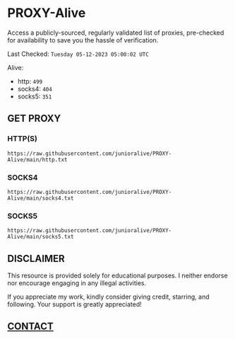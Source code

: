 # PROXY-Alive

Access a publicly-sourced, regularly validated list of proxies, pre-checked for availability to save you the hassle of verification.

Last Checked: `Tuesday 05-12-2023 05:00:02 UTC`

Alive:
- http: `499`
- socks4: `404`
- socks5: `351`

## GET PROXY

### HTTP(S)

```https://raw.githubusercontent.com/junioralive/PROXY-Alive/main/http.txt```

### SOCKS4

```https://raw.githubusercontent.com/junioralive/PROXY-Alive/main/socks4.txt```

### SOCKS5

```https://raw.githubusercontent.com/junioralive/PROXY-Alive/main/socks5.txt```

## DISCLAIMER

This resource is provided solely for educational purposes. I neither endorse nor encourage engaging in any illegal activities.

If you appreciate my work, kindly consider giving credit, starring, and following. Your support is greatly appreciated! 

## [CONTACT](https://t.me/TheJuniorAlive)
